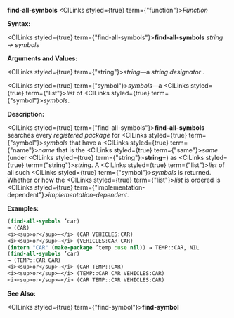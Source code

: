 **find-all-symbols** <ClLinks styled={true} term={"function"}><i>Function</i></ClLinks> 



**Syntax:** 



<ClLinks styled={true} term={"find-all-symbols"}><b>find-all-symbols</b></ClLinks> *string → symbols* 



**Arguments and Values:** 



<ClLinks styled={true} term={"string"}><i>string</i></ClLinks>—a *string designator* . 



<ClLinks styled={true} term={"symbol"}><i>symbols</i></ClLinks>—a <ClLinks styled={true} term={"list"}><i>list</i></ClLinks> of <ClLinks styled={true} term={"symbol"}><i>symbols</i></ClLinks>. 



**Description:** 



<ClLinks styled={true} term={"find-all-symbols"}><b>find-all-symbols</b></ClLinks> searches every *registered package* for <ClLinks styled={true} term={"symbol"}><i>symbols</i></ClLinks> that have a <ClLinks styled={true} term={"name"}><i>name</i></ClLinks> that is the <ClLinks styled={true} term={"same"}><i>same</i></ClLinks> (under <ClLinks styled={true} term={"string"}><b>string=</b></ClLinks>) as <ClLinks styled={true} term={"string"}><i>string</i></ClLinks>. A <ClLinks styled={true} term={"list"}><i>list</i></ClLinks> of all such <ClLinks styled={true} term={"symbol"}><i>symbols</i></ClLinks> is returned. Whether or how the <ClLinks styled={true} term={"list"}><i>list</i></ClLinks> is ordered is <ClLinks styled={true} term={"implementation-dependent"}><i>implementation-dependent</i></ClLinks>. 



**Examples:**
```lisp
(find-all-symbols ’car) 
→ (CAR) 
<i><sup>or</sup>→</i> (CAR VEHICLES:CAR) 
<i><sup>or</sup>→</i> (VEHICLES:CAR CAR) 
(intern "CAR" (make-package ’temp :use nil)) → TEMP::CAR, NIL 
(find-all-symbols ’car) 
→ (TEMP::CAR CAR) 
<i><sup>or</sup>→</i> (CAR TEMP::CAR) 
<i><sup>or</sup>→</i> (TEMP::CAR CAR VEHICLES:CAR) 
<i><sup>or</sup>→</i> (CAR TEMP::CAR VEHICLES:CAR) 
```
**See Also:** 



<ClLinks styled={true} term={"find-symbol"}><b>find-symbol</b></ClLinks> 



